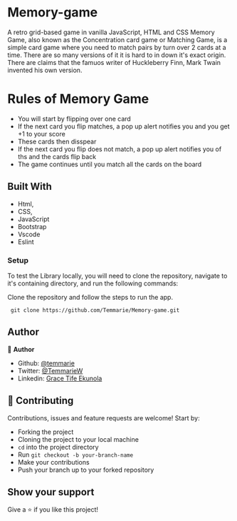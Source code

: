 # Memory-game

A retro grid-based game in vanilla JavaScript, HTML and CSS
Memory Game, also known as the Concentration card game or Matching Game, is a simple card game where you need to match pairs by turn over 2 cards at a time.
There are so many versions of it it is hard to in down it's exact origin. There are claims that the famuos writer of Huckleberry Finn, Mark Twain invented his own version.

# Rules of Memory Game

- You will start by flipping over one card
- If the next card you flip matches, a pop up alert notifies you and you get +1 to your score
- These cards then disspear
- If the next card you flip does not match, a pop up alert notifies you of ths and the cards flip back
- The game continues until you match all the cards on the board

## Built With

- Html,
- CSS,
- JavaScript
- Bootstrap
- Vscode
- Eslint

### Setup

To test the Library locally, you will need to clone the repository, navigate to it's containing directory, and run the following commands:



Clone the repository and follow the steps to run the app.
```
 git clone https://github.com/Temmarie/Memory-game.git

```

## Author
👤 **Author**

- Github: [@temmarie](https://github.com/rammazzoti2000)
- Twitter: [@TemmarieW](https://twitter.com/TemmarieW)
- Linkedin: [Grace Tife Ekunola](https://www.linkedin.com/in/ekunola-grace/)

## 🤝 Contributing

Contributions, issues and feature requests are welcome! Start by:
* Forking the project
* Cloning the project to your local machine
* `cd` into the project directory
* Run `git checkout -b your-branch-name`
* Make your contributions
* Push your branch up to your forked repository



## Show your support

Give a ⭐️ if you like this project!
